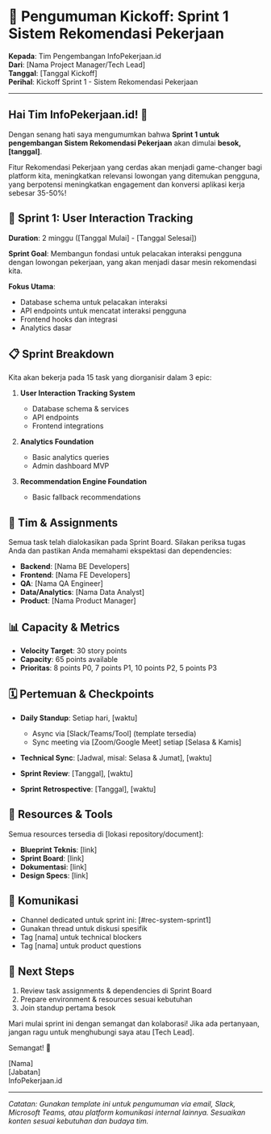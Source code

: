 # 🚀 Pengumuman Kickoff: Sprint 1 Sistem Rekomendasi Pekerjaan

**Kepada**: Tim Pengembangan InfoPekerjaan.id  
**Dari**: [Nama Project Manager/Tech Lead]  
**Tanggal**: [Tanggal Kickoff]  
**Perihal**: Kickoff Sprint 1 - Sistem Rekomendasi Pekerjaan

---

## Hai Tim InfoPekerjaan.id! 👋

Dengan senang hati saya mengumumkan bahwa **Sprint 1 untuk pengembangan Sistem Rekomendasi Pekerjaan** akan dimulai **besok, [tanggal]**.

Fitur Rekomendasi Pekerjaan yang cerdas akan menjadi game-changer bagi platform kita, meningkatkan relevansi lowongan yang ditemukan pengguna, yang berpotensi meningkatkan engagement dan konversi aplikasi kerja sebesar 35-50%!

## 🎯 Sprint 1: User Interaction Tracking

**Duration**: 2 minggu ([Tanggal Mulai] - [Tanggal Selesai])

**Sprint Goal**: Membangun fondasi untuk pelacakan interaksi pengguna dengan lowongan pekerjaan, yang akan menjadi dasar mesin rekomendasi kita.

**Fokus Utama**:
- Database schema untuk pelacakan interaksi
- API endpoints untuk mencatat interaksi pengguna
- Frontend hooks dan integrasi
- Analytics dasar

## 📋 Sprint Breakdown

Kita akan bekerja pada 15 task yang diorganisir dalam 3 epic:

1. **User Interaction Tracking System**
   - Database schema & services
   - API endpoints
   - Frontend integrations

2. **Analytics Foundation**
   - Basic analytics queries
   - Admin dashboard MVP

3. **Recommendation Engine Foundation**
   - Basic fallback recommendations

## 👥 Tim & Assignments

Semua task telah dialokasikan pada Sprint Board. Silakan periksa tugas Anda dan pastikan Anda memahami ekspektasi dan dependencies:

- **Backend**: [Nama BE Developers]
- **Frontend**: [Nama FE Developers]
- **QA**: [Nama QA Engineer]
- **Data/Analytics**: [Nama Data Analyst]
- **Product**: [Nama Product Manager]

## 📊 Capacity & Metrics

- **Velocity Target**: 30 story points
- **Capacity**: 65 points available
- **Prioritas**: 8 points P0, 7 points P1, 10 points P2, 5 points P3

## 🗓️ Pertemuan & Checkpoints

- **Daily Standup**: Setiap hari, [waktu]
  - Async via [Slack/Teams/Tool] (template tersedia)
  - Sync meeting via [Zoom/Google Meet] setiap [Selasa & Kamis]

- **Technical Sync**: [Jadwal, misal: Selasa & Jumat], [waktu]

- **Sprint Review**: [Tanggal], [waktu]

- **Sprint Retrospective**: [Tanggal], [waktu]

## 🧰 Resources & Tools

Semua resources tersedia di [lokasi repository/document]:

- **Blueprint Teknis**: [link]
- **Sprint Board**: [link]
- **Dokumentasi**: [link]
- **Design Specs**: [link]

## 💬 Komunikasi

- Channel dedicated untuk sprint ini: [#rec-system-sprint1]
- Gunakan thread untuk diskusi spesifik
- Tag [nama] untuk technical blockers
- Tag [nama] untuk product questions

## 🚀 Next Steps

1. Review task assignments & dependencies di Sprint Board
2. Prepare environment & resources sesuai kebutuhan
3. Join standup pertama besok

Mari mulai sprint ini dengan semangat dan kolaborasi! Jika ada pertanyaan, jangan ragu untuk menghubungi saya atau [Tech Lead].

Semangat! 💪

[Nama]  
[Jabatan]  
InfoPekerjaan.id

---

*Catatan: Gunakan template ini untuk pengumuman via email, Slack, Microsoft Teams, atau platform komunikasi internal lainnya. Sesuaikan konten sesuai kebutuhan dan budaya tim.*